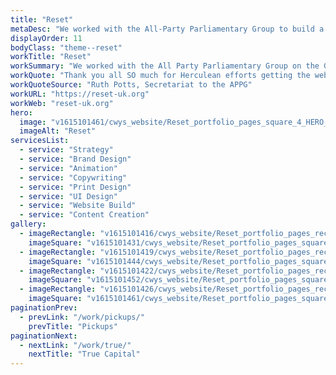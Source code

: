 ```yaml
---
title: "Reset"
metaDesc: "We worked with the All-Party Parliamentary Group to build a brand and website"
displayOrder: 11
bodyClass: "theme--reset"
workTitle: "Reset"
workSummary: "We worked with the All Party Parliamentary Group on the Green New Deal to explore the social impact of the 2020-21 lockdowns. We created the Reset brand and a suite of print and digital materials, website and manifesto and helped to produce a series of national surveys, online events, policy documents and campaigns."
workQuote: "Thank you all SO much for Herculean efforts getting the website ready on time, I can't tell you how much we appreciate it, and it looks great!"
workQuoteSource: "Ruth Potts, Secretariat to the APPG"
workURL: "https://reset-uk.org"
workWeb: "reset-uk.org"
hero:
  image: "v1615101461/cwys_website/Reset_portfolio_pages_square_4_HERO_ylmeaq"
  imageAlt: "Reset"
servicesList:
  - service: "Strategy"
  - service: "Brand Design"
  - service: "Animation"
  - service: "Copywriting"
  - service: "Print Design"
  - service: "UI Design"
  - service: "Website Build"
  - service: "Content Creation"
gallery:
  - imageRectangle: "v1615101416/cwys_website/Reset_portfolio_pages_rectangle_1_mxgnrt"
    imageSquare: "v1615101431/cwys_website/Reset_portfolio_pages_square_1_fazxbb"
  - imageRectangle: "v1615101419/cwys_website/Reset_portfolio_pages_rectangle_2_qeewbo"
    imageSquare: "v1615101444/cwys_website/Reset_portfolio_pages_square_2_yfhnvh"
  - imageRectangle: "v1615101422/cwys_website/Reset_portfolio_pages_rectangle_3_psxjsa"
    imageSquare: "v1615101452/cwys_website/Reset_portfolio_pages_square_3_gjhjyz"
  - imageRectangle: "v1615101426/cwys_website/Reset_portfolio_pages_rectangle_4_sqi3ml"
    imageSquare: "v1615101461/cwys_website/Reset_portfolio_pages_square_4_HERO_ylmeaq"
paginationPrev:
  - prevLink: "/work/pickups/"
    prevTitle: "Pickups"
paginationNext:
  - nextLink: "/work/true/"
    nextTitle: "True Capital"
---
```

